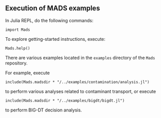 Execution of MADS examples
-------------

In Julia REPL, do the following commands:

`import Mads`

To explore getting-started instructions, execute:

`Mads.help()`

There are various examples located in the `examples` directory of the `Mads` repository.

For example, execute

`include(Mads.madsdir * "/../examples/contamination/analysis.jl")`

to perform various analyses related to contaminant transport, or execute

`include(Mads.madsdir * "/../examples/bigdt/bigdt.jl")`

to perform BIG-DT decision analysis.
